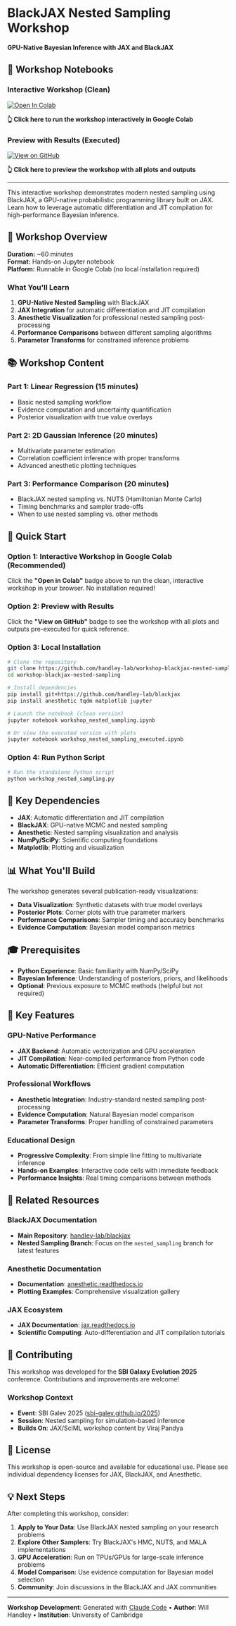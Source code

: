 # BlackJAX Nested Sampling Workshop

**GPU-Native Bayesian Inference with JAX and BlackJAX**

## 🚀 Workshop Notebooks

### Interactive Workshop (Clean)
[![Open In Colab](https://colab.research.google.com/assets/colab-badge.svg)](https://colab.research.google.com/github/handley-lab/workshop-blackjax-nested-sampling/blob/master/workshop_nested_sampling.ipynb)

**👆 Click here to run the workshop interactively in Google Colab**

### Preview with Results (Executed)
[![View on GitHub](https://img.shields.io/badge/view-GitHub-blue?logo=github)](https://github.com/handley-lab/workshop-blackjax-nested-sampling/blob/master/workshop_nested_sampling_executed.ipynb)

**👆 Click here to preview the workshop with all plots and outputs**

---

This interactive workshop demonstrates modern nested sampling using BlackJAX, a GPU-native probabilistic programming library built on JAX. Learn how to leverage automatic differentiation and JIT compilation for high-performance Bayesian inference.

## 🎯 Workshop Overview

**Duration:** ~60 minutes  
**Format:** Hands-on Jupyter notebook  
**Platform:** Runnable in Google Colab (no local installation required)

### What You'll Learn

1. **GPU-Native Nested Sampling** with BlackJAX
2. **JAX Integration** for automatic differentiation and JIT compilation  
3. **Anesthetic Visualization** for professional nested sampling post-processing
4. **Performance Comparisons** between different sampling algorithms
5. **Parameter Transforms** for constrained inference problems

## 📚 Workshop Content

### Part 1: Linear Regression (15 minutes)
- Basic nested sampling workflow
- Evidence computation and uncertainty quantification
- Posterior visualization with true value overlays

### Part 2: 2D Gaussian Inference (20 minutes)  
- Multivariate parameter estimation
- Correlation coefficient inference with proper transforms
- Advanced anesthetic plotting techniques

### Part 3: Performance Comparison (20 minutes)
- BlackJAX nested sampling vs. NUTS (Hamiltonian Monte Carlo)
- Timing benchmarks and sampler trade-offs
- When to use nested sampling vs. other methods

## 🚀 Quick Start

### Option 1: Interactive Workshop in Google Colab (Recommended)
Click the **"Open in Colab"** badge above to run the clean, interactive workshop in your browser. No installation required!

### Option 2: Preview with Results
Click the **"View on GitHub"** badge to see the workshop with all plots and outputs pre-executed for quick reference.

### Option 3: Local Installation
```bash
# Clone the repository
git clone https://github.com/handley-lab/workshop-blackjax-nested-sampling.git
cd workshop-blackjax-nested-sampling

# Install dependencies
pip install git+https://github.com/handley-lab/blackjax
pip install anesthetic tqdm matplotlib jupyter

# Launch the notebook (clean version)
jupyter notebook workshop_nested_sampling.ipynb

# Or view the executed version with plots
jupyter notebook workshop_nested_sampling_executed.ipynb
```

### Option 4: Run Python Script
```bash
# Run the standalone Python script
python workshop_nested_sampling.py
```

## 🔧 Key Dependencies

- **JAX**: Automatic differentiation and JIT compilation
- **BlackJAX**: GPU-native MCMC and nested sampling  
- **Anesthetic**: Nested sampling visualization and analysis
- **NumPy/SciPy**: Scientific computing foundations
- **Matplotlib**: Plotting and visualization

## 📊 What You'll Build

The workshop generates several publication-ready visualizations:

- **Data Visualization**: Synthetic datasets with true model overlays
- **Posterior Plots**: Corner plots with true parameter markers  
- **Performance Comparisons**: Sampler timing and accuracy benchmarks
- **Evidence Computation**: Bayesian model comparison metrics

## 🎓 Prerequisites

- **Python Experience**: Basic familiarity with NumPy/SciPy
- **Bayesian Inference**: Understanding of posteriors, priors, and likelihoods
- **Optional**: Previous exposure to MCMC methods (helpful but not required)

## 🌟 Key Features

### GPU-Native Performance
- **JAX Backend**: Automatic vectorization and GPU acceleration
- **JIT Compilation**: Near-compiled performance from Python code
- **Automatic Differentiation**: Efficient gradient computation

### Professional Workflows  
- **Anesthetic Integration**: Industry-standard nested sampling post-processing
- **Evidence Computation**: Natural Bayesian model comparison
- **Parameter Transforms**: Proper handling of constrained parameters

### Educational Design
- **Progressive Complexity**: From simple line fitting to multivariate inference
- **Hands-on Examples**: Interactive code cells with immediate feedback
- **Performance Insights**: Real timing comparisons between methods

## 🔗 Related Resources

### BlackJAX Documentation
- **Main Repository**: [handley-lab/blackjax](https://github.com/handley-lab/blackjax)
- **Nested Sampling Branch**: Focus on the `nested_sampling` branch for latest features

### Anesthetic Documentation  
- **Documentation**: [anesthetic.readthedocs.io](https://anesthetic.readthedocs.io/en/latest/plotting.html)
- **Plotting Examples**: Comprehensive visualization gallery

### JAX Ecosystem
- **JAX Documentation**: [jax.readthedocs.io](https://jax.readthedocs.io/)
- **Scientific Computing**: Auto-differentiation and JIT compilation tutorials

## 🤝 Contributing

This workshop was developed for the **SBI Galaxy Evolution 2025** conference. Contributions and improvements are welcome!

### Workshop Context
- **Event**: SBI Galev 2025 ([sbi-galev.github.io/2025](https://sbi-galev.github.io/2025/))
- **Session**: Nested sampling for simulation-based inference
- **Builds On**: JAX/SciML workshop content by Viraj Pandya

## 📄 License

This workshop is open-source and available for educational use. Please see individual dependency licenses for JAX, BlackJAX, and Anesthetic.

## 💡 Next Steps

After completing this workshop, consider:

1. **Apply to Your Data**: Use BlackJAX nested sampling on your research problems
2. **Explore Other Samplers**: Try BlackJAX's HMC, NUTS, and MALA implementations  
3. **GPU Acceleration**: Run on TPUs/GPUs for large-scale inference problems
4. **Model Comparison**: Use evidence computation for Bayesian model selection
5. **Community**: Join discussions in the BlackJAX and JAX communities

---

**Workshop Development**: Generated with [Claude Code](https://claude.ai/code) • **Author**: Will Handley • **Institution**: University of Cambridge